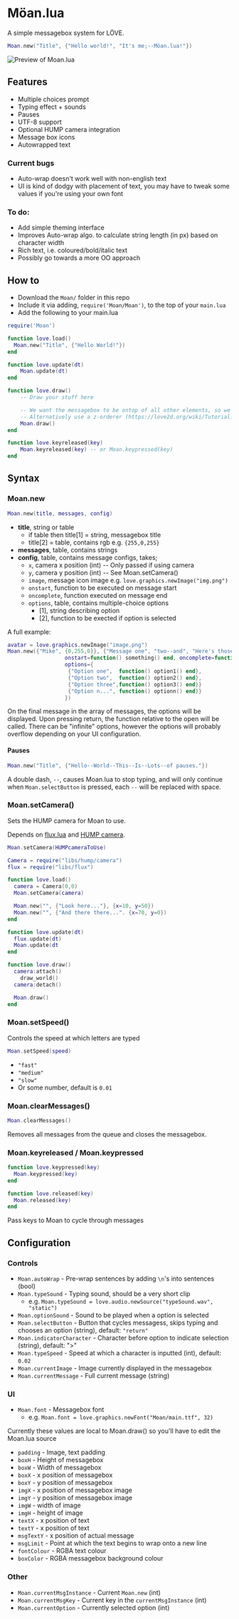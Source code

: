 # Möan.lua
A simple messagebox system for LÖVE.

```lua
Moan.new("Title", {"Hello world!", "It's me;--Möan.lua!"})
```

![Preview of Moan.lua](preview.gif)

## Features
- Multiple choices prompt
- Typing effect + sounds
- Pauses
- UTF-8 support
- Optional HUMP camera integration
- Message box icons
- Autowrapped text

### Current bugs
- Auto-wrap doesn't work well with non-english text
- UI is kind of dodgy with placement of text, you may have to tweak some values if you're using your own font

### To do:
- Add simple theming interface
- Improves Auto-wrap algo. to calculate string length (in px) based on character width
- Rich text, i.e. coloured/bold/italic text
- Possibly go towards a more OO approach

## How to
* Download the `Moan/` folder in this repo
* Include it via adding, `require('Moan/Moan')`, to the top of your `main.lua`
* Add the following to your main.lua

```lua
require('Moan')

function love.load()
  Moan.new("Title", {"Hello World!"})
end

function love.update(dt)
    Moan.update(dt)
end

function love.draw()
    -- Draw your stuff here

    -- We want the messagebox to be ontop of all other elements, so we draw it last
    -- Alternatively use a z-orderer (https://love2d.org/wiki/Tutorial:Drawing_Order)
    Moan.draw()
end

function love.keyreleased(key)
    Moan.keyreleased(key) -- or Moan.keypressed(key)
end
```

## Syntax

### Moan.new
```lua
Moan.new(title, messages, config)
```
- **title**, string or table
  * if table then title[1] = string, messagebox title
  * title[2] = table, contains rgb e.g. `{255,0,255}`
- **messages**, table, contains strings
- **config**, table, contains message configs, takes;
  * `x`, camera x position (int) -- Only passed if using camera
  * `y`, camera y position (int) -- See Moan.setCamera()
  * `image`, message icon image e.g. `love.graphics.newImage("img.png")`
  * `onstart`, function to be executed on message start
  * `oncomplete`, function executed on message end
  * `options`, table, contains multiple-choice options
    - [1], string describing option
    - [2], function to be exected if option is selected

A full example:
```lua
avatar = love.graphics.newImage("image.png")
Moan.new({"Mike", {0,255,0}}, {"Message one", "two--and", "Here's those options!"}, {x=10, y=10, image=avatar,
                  onstart=function() something() end, oncomplete=function() something() end,
                  options={
                   {"Option one",  function() option1() end},
                   {"Option two",  function() option2() end},
                   {"Option three",function() option3() end}}
                   {"Option n...", function() optionn() end}}
                  })
```

On the final message in the array of messages, the options will be displayed. Upon pressing return, the function relative to the open will be called.
There can be "infinite" options, however the options will probably overflow depending on your UI configuration.

#### Pauses

```lua
Moan.new("Title", {"Hello--World--This--Is--Lots--of pauses."})
```

A double dash, `--`, causes Moan.lua to stop typing, and will only continue when `Moan.selectButton` is pressed, each `--` will be replaced with space.

### Moan.setCamera()
Sets the HUMP camera for Moan to use.

Depends on [flux.lua](https://github.com/rxi/flux) and [HUMP camera](https://github.com/vrld/hump).

```lua
Moan.setCamera(HUMPcameraToUse)
```

```lua
Camera = require("libs/hump/camera")
flux = require("libs/flux")

function love.load()
  camera = Camera(0,0)
  Moan.setCamera(camera)

  Moan.new("", {"Look here..."}, {x=10, y=50})
  Moan.new("", {"And there there...". {x=70, y=0})
end

function love.update(dt)
  flux.update(dt)
  Moan.update(dt
end

function love.draw()
  camera:attach()
    draw_world()
  camera:detach()

  Moan.draw()
end
```

### Moan.setSpeed()

Controls the speed at which letters are typed

```lua
Moan.setSpeed(speed)
```

- `"fast"`
- `"medium"`
- `"slow"`
- Or some number, default is `0.01`

### Moan.clearMessages()

```lua
Moan.clearMessages()
```

Removes all messages from the queue and closes the messagebox.


### Moan.keyreleased / Moan.keypressed

```lua
function love.keypressed(key)
  Moan.keypressed(key)
end

function love.released(key)
  Moan.released(key)
end
```

Pass keys to Moan to cycle through messages

## Configuration

### Controls
* `Moan.autoWrap` - Pre-wrap sentences by adding `\n`'s into sentences (bool)
* `Moan.typeSound` - Typing sound, should be a very short clip
  - e.g. `Moan.typeSound = love.audio.newSource("typeSound.wav", "static")`
* `Moan.optionSound` - Sound to be played when a option is selected
* `Moan.selectButton` - Button that cycles messagess, skips typing and chooses an option (string), default: `"return"`
* `Moan.indicatorCharacter` - Character before option to indicate selection (string), default: ">"
* `Moan.typeSpeed` - Speed at which a character is inputted (int), default: `0.02`
* `Moan.currentImage` - Image currently displayed in the messagebox
* `Moan.currentMessage` - Full current message (string)

### UI
* `Moan.font` - Messagebox font
  - e.g. `Moan.font = love.graphics.newFont("Moan/main.ttf", 32)`

Currently these values are local to Moan.draw() so you'll have to edit the Moan.lua source
* `padding` - Image, text padding
* `boxH` - Height of messagebox
* `boxW` - Width of messagebox
* `boxX` - x position of messagebox
* `boxY` - y position of messagebox
* `imgX` - x position of messagebox image
* `imgY` - y position of messagebox image
* `imgW` - width of image
* `imgH` - height of image
* `textX` - x position of text
* `textY` - x position of text
* `msgTextY` - x position of actual message
* `msgLimit` - Point at which the text begins to wrap onto a new line
* `fontColour` - RGBA text colour
* `boxColor` - RGBA messagebox background colour

### Other
* `Moan.currentMsgInstance` - Current `Moan.new` (int)
* `Moan.currentMsgKey` - Current key in the `currentMsgInstance` (int)
* `Moan.currentOption` - Currently selected option (int)
